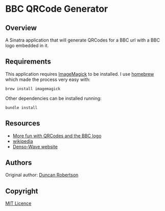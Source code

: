 # BBC QRCode Generator

## Overview

A Sinatra application that will generate QRCodes for a BBC url with a BBC logo embedded in it.

## Requirements

This application requires [ImageMagick](http://www.imagemagick.org/) to be installed. I use [homebrew](http://github.com/mxcl/homebrew) which made the process very easy with:

    brew install imagemagick

Other dependencies can be installed running:

    bundle install

## Resources

* [More fun with QRCodes and the BBC logo](http://whomwah.com/2008/03/12/more-fun-with-qr-codes-and-the-bbc-logo/)
* [wikipedia](http://en.wikipedia.org/wiki/QR_Code)
* [Denso-Wave website](http://www.denso-wave.com/qrcode/index-e.html)

## Authors

Original author: [Duncan Robertson](http://whomwah.com)

## Copyright

[MIT Licence](http://www.opensource.org/licenses/mit-license.html)
